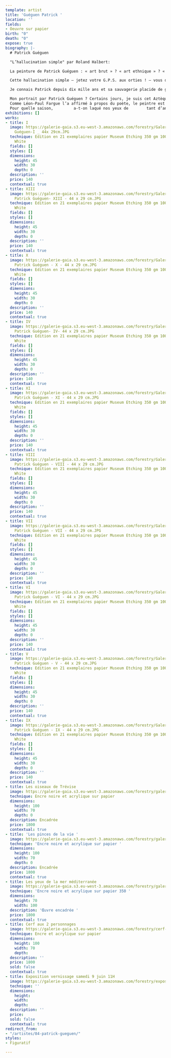 ```yaml
---
template: artist
title: 'Guéguen Patrick '
location: ''
fields:
- Oeuvre sur papier
birth: "0"
death: "0"
expose: true
biography: |-
  # Patrick Guéguen

  "L’hallucination simple" par Roland Halbert:

  La peinture de Patrick Guéguen : « art brut » ? « art ethnique » ? « art singulier » ? Quand on a prononcé ces formules magiques de la critique, on n’a pas dit grand-chose. Il y a fort à craindre que ce soient là des dénominations commodes et des classifications trompeuses qui empêchent de voir en profondeur. Rimbaud vous éclaire davantage sur ces tableaux lorsqu’il évoque l’hallucination simple : « Je m’habituai à l’hallucination simple. » (Alchimie du verbe). Et nul besoin de stupéfiants pour susciter ce regard vrillant, cette vision d’affût qui transperce les apparences et traverse les modes. Vous habituer à l’hallucination simple revient à échanger vos écrans opaques contre le microscope-télescope Hubble. Alors, commence l’atelier des dieux et se réinvente la création du monde avec l’écarquillement lyrique de l’œil plongé dans l’aquarium astral ou happé par le fourmillement de la vie terrestre.

  Cette hallucination simple – jetez votre G.P.S. aux orties ! – vous dépayse à plaisir. « Le pays où l’on n’arrive jamais », c’est ici ; « le royaume de Chimérie », c’est dans le coin sans doute… « Point, ligne, plan » ? Chez Patrick Guéguen, plutôt points en mouvement brownien, lignes vibrantes comme un réseau de neurones, plans gravitationnels qui sont créés par des moyens techniques réduits au minimum : encre noire et plume Sergent-Major ; acrylique à la gamme vive et trois pinceaux 0, 2, 4 ; papier Montval 300 g. Et pourtant, vous voici alertés par le foisonnement rythmique, les filaments flottants, les triples hélices d’A.D.N., les boussoles arborescentes, les planètes de pollen, la flore tropicale et giratoire, la faune affrontée en courants telluriques… Alertés aussi par l’extrême cohérence formelle : le foyer du moindre détail électrise toute la composition finement élaborée. Reconnaissez-le : dans votre enfance à fond blanc – d’un blanc d’apparition ! –vous avez entrevu ce carnaval de « têtes », ces crânes grinçants ou facétieux, ce bestiaire enchanté d’orages magnétiques. Au plus fort de la fièvre ou du rêve, vous avez aperçu ces yeux dentés, ces bouches voyantes, ces membres tatoués, tigrés, tachetés. Et, les nuits d’insomnie ou les jours d’éveil miraculeux, vous avez frôlé ces figures primordiales qui dansent un jazz rutilant au bord du vide... Votre ancêtre d’Altamira ou de Lascaux charbonnait les mêmes bêtes difficiles à apprivoiser. Votre cousin aborigène trace encore de pareilles songlines sablées de couleurs votives. Dans 5 cm² d’une œuvre de Patrick Guéguen (au titre parfois humoristique : Le Biscotto laïque en berne, par exemple), on pourrait pister parmi la profusion onirique aussi bien la spirale native du shaman que les algues-volatiles d’Henri Matisse. Le temps, l’espace en expansion vivace retrouvent la mémoire de chacun de leurs âges. La fable, le mythe se rallument à travers l’invention minutieuse et luxuriante. Ici, un musée imaginaire vivant, qui bouscule les collections et les départements du Louvre, circule allègrement à l’air libre depuis la Préhistoire jusqu’au lendemain des siècles…

  Je connais Patrick depuis dix mille ans et sa sauvagerie placide de gaucher contrarié me surprend toujours. C’est à lui que je demande tel renseignement sur un livre ancien (domaine où il a travaillé) ; c’est lui qui me donne telle référence pointue sur un peintre méconnu (Philippe Dereux) ; c’est lui qui me renseigne sur telle approche picturale hors des sentiers battus (je lui dois la découverte de Federico Zeri, l’historien des formes). C’est à lui que je ne demande rien, tout en sirotant en sa compagnie une bière Peroni « Ruban Bleu. » Bref, nous sommes amis, ce qui veut dire : nous ne parlons que d’art et jamais de politique (pourquoi tomber dans cette rhétorique de l’impuissance ?). Nous avons discuté cent fois, plan par plan, de La Grande Bellezza de Paolo Sorrentino, parce que la grande beauté est un peu notre Bible visuelle et sonore, remplie d’Èves et de Noés. Ensemble, nous avions un projet artistique et voilà, c’est fait, grâce à Gérald Honigsblum des éditions FRAction et grâce à Elisabeth Givre de la galerie Gaïa.

  Mon portrait par Patrick Guéguen ? Certains jours, je suis cet Aztèque ravivé de peintures rituelles, cet écorché anatomique qui rit des masques confits en conformisme, ce tourbillon de sang sous une peau à écailles de saurien. Sur ma caboche, s’est perchée cette fauvette Orphée et je sens ces deux cariatides d’élan qui me poussent entre les épaules comme des garces sexy aux seins coniques – à la Jean-Paul Gaultier – et surgissent telles deux longues colonnes d’envol. Observez à la loupe cet idéogramme japonais sur leurs biceps qui signifie : « oiseau. » Bien vu ! « Va, va, va, dit l’oiseau : le genre humain / Ne peut pas supporter trop de réalité. » (T. S. Eliot). C’est à l’art de s’en charger pour lui. Un beau jour, vous aussi, au-delà des simulacres, vous deviendrez cet inapaisable incendie de volière. Même si ça brûle les paupières, tantôt d’un halo d’effroi, tantôt d’une subtile joie solaire, habituez-vous à la rétine ardente de l’hallucination.
  Comme Léon-Paul Fargue l’a affirmé à propos du poète, le peintre est un chirurgien du corps et de l’âme (si vous n’avez pas d’âme, vite, vite, vite, brocantez-en une – et des plus rebelles ! – sur lucifer.com). Et ce chirurgien aux doigts d’équerre et de diapason joue avec vos nerfs, vos chairs, vos os ; il sonde, il ouvre, il greffe la moelle chromatique des formes ; il vous remplit les yeux d’aromates et d’épices pour vous gratifier d’une saison hors calendrier (réalité augmentée ?). Au fil de ces peintures fabuleusement polyphoniques et fouillées (quel que soit le format, des heures et des heures de travail d’abeille industrieuse !), creusez votre œil, aiguisez votre oreille. Il se pourrait que, dans un langage à tête chercheuse de signes denses et lucides, la poésie plastique de Patrick Guéguen vous souffle à la face l’arôme serré d’un simple haïku :
  Pour quelle saison,         a-t-on laqué nos yeux de        tant d’années-lumière ?
exhibitions: []
works:
- title: I
  image: https://galerie-gaia.s3.eu-west-3.amazonaws.com/forestry/Galerie Gaïa- Patrick
    Guéguen-I _ 44x 29cm.JPG
  technique: Edition en 21 exemplaires papier Museum Etching 350 gm 100% coton, Natural
    White
  fields: []
  styles: []
  dimensions:
    height: 45
    width: 30
    depth: 0
  description: ''
  price: 140
  contextual: true
- title: XIII
  image: https://galerie-gaia.s3.eu-west-3.amazonaws.com/forestry/Galerie Gaïa -
    Patrick Guéguen- XIII - 44 x 29 cm.JPG
  technique: Edition en 21 exemplaires papier Museum Etching 350 gm 100% coton, Natural
    White
  fields: []
  styles: []
  dimensions:
    height: 45
    width: 30
    depth: 0
  description: ''
  price: 140
  contextual: true
- title: X
  image: https://galerie-gaia.s3.eu-west-3.amazonaws.com/forestry/Galerie Gaïa -
    Patrick Guéguen - X - 44 x 29 cm.JPG
  technique: Edition en 21 exemplaires papier Museum Etching 350 gm 100% coton, Natural
    White
  fields: []
  styles: []
  dimensions:
    height: 45
    width: 30
    depth: 0
  description: ''
  price: 140
  contextual: true
- title: IV
  image: https://galerie-gaia.s3.eu-west-3.amazonaws.com/forestry/Galerie Gaîa -
    Patrick Guéguen- IV- 44 x 29 cm.JPG
  technique: Edition en 21 exemplaires papier Museum Etching 350 gm 100% coton, Natural
    White
  fields: []
  styles: []
  dimensions:
    height: 45
    width: 30
    depth: 0
  description: ''
  price: 140
  contextual: true
- title: XI
  image: https://galerie-gaia.s3.eu-west-3.amazonaws.com/forestry/Galerie Gaïa -
    Patrick Guéguen - XI - 44 x 29 cm.JPG
  technique: Edition en 21 exemplaires papier Museum Etching 350 gm 100% coton, Natural
    White
  fields: []
  styles: []
  dimensions:
    height: 45
    width: 30
    depth: 0
  description: ''
  price: 140
  contextual: true
- title: VIII
  image: https://galerie-gaia.s3.eu-west-3.amazonaws.com/forestry/Galerie Gaïa -
    Patrick Guéguen - VIII - 44 x 29 cm.JPG
  technique: Edition en 21 exemplaires papier Museum Etching 350 gm 100% coton, Natural
    White
  fields: []
  styles: []
  dimensions:
    height: 45
    width: 30
    depth: 0
  description: ''
  price: 140
  contextual: true
- title: VII
  image: https://galerie-gaia.s3.eu-west-3.amazonaws.com/forestry/Galerie Gaïa -
    Patrick Guéguen - VII - 44 x 29 cm.JPG
  technique: Edition en 21 exemplaires papier Museum Etching 350 gm 100% coton, Natural
    White
  fields: []
  styles: []
  dimensions:
    height: 45
    width: 30
    depth: 0
  description: ''
  price: 140
  contextual: true
- title: VI
  image: https://galerie-gaia.s3.eu-west-3.amazonaws.com/forestry/Galerie Gaïa -
    Patrick Guéguen - VI - 44 x 29 cm.JPG
  technique: Edition en 21 exemplaires papier Museum Etching 350 gm 100% coton, Natural
    White
  fields: []
  styles: []
  dimensions:
    height: 45
    width: 30
    depth: 0
  description: ''
  price: 140
  contextual: true
- title: V
  image: https://galerie-gaia.s3.eu-west-3.amazonaws.com/forestry/Galerie Gaïa -
    Patrick Guéguen - V - 44 x 29 cm.JPG
  technique: Edition en 21 exemplaires papier Museum Etching 350 gm 100% coton, Natural
    White
  fields: []
  styles: []
  dimensions:
    height: 45
    width: 30
    depth: 0
  description: ''
  price: 140
  contextual: true
- title: IX
  image: https://galerie-gaia.s3.eu-west-3.amazonaws.com/forestry/Galerie Gaïa -
    Patrick Guéguen - IX - 44 x 29 cm.JPG
  technique: Edition en 21 exemplaires papier Museum Etching 350 gm 100% coton, Natural
    White
  fields: []
  styles: []
  dimensions:
    height: 45
    width: 30
    depth: 0
  description: ''
  price: 140
  contextual: true
- title: Les oiseaux de Trévise
  image: https://galerie-gaia.s3.eu-west-3.amazonaws.com/forestry/galerie-gaia-patrick-gueguen-les-oiseaux-de-trevise-100-x-70-cm.jpg
  technique: Encre noire et acrylique sur papier
  dimensions:
    height: 100
    width: 70
    depth: 0
  description: Encadrée
  price: 1800
  contextual: true
- title: 'Les pinces de la vie '
  image: https://galerie-gaia.s3.eu-west-3.amazonaws.com/forestry/galerie-gaia-patrick-gueguen-les-pinces-de-la-vie-100-x-70-cm.jpg
  technique: 'Encre noire et acrylique sur papier '
  dimensions:
    height: 100
    width: 70
    depth: 0
  description: Encadrée
  price: 1800
  contextual: true
- title: Les yeux de la mer méditerranée
  image: https://galerie-gaia.s3.eu-west-3.amazonaws.com/forestry/galeriegaia-patrickgueguen-lesyeuxdelamermediterranee-100X70.JPG
  technique: 'Encre noire et acrylique sur papier 350 '
  dimensions:
    height: 70
    width: 100
  description: 'Œuvre encadrée '
  price: 1800
  contextual: true
- title: Cerf aux 2 personnages
  image: https://galerie-gaia.s3.eu-west-3.amazonaws.com/forestry/cerf-aux-2-personnages.jpg
  technique: Encre et acrylique sur papier
  dimensions:
    height: 100
    width: 70
    depth: 
  description: ''
  price: 1800
  sold: false
  contextual: true
- title: Exposition vernissage samedi 9 juin 11H
  image: https://galerie-gaia.s3.eu-west-3.amazonaws.com/forestry/exposition-vernissage-samedi-9-juin-11h.jpg
  technique: ''
  dimensions:
    height: 
    width: 
    depth: 
  description: ''
  price: 
  sold: false
  contextual: true
redirect_from:
- "/artistes/84-patrick-gueguen/"
styles:
- Figuratif

---
```

